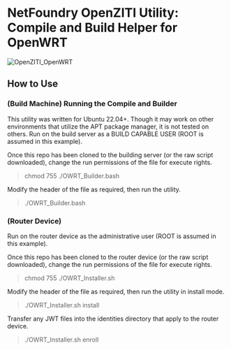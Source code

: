 # NetFoundry OpenZITI Utility: Compile and Build Helper for OpenWRT

![OpenZITI_OpenWRT][PS-shield]

## How to Use

### (Build Machine) Running the Compile and Builder
This utility was written for Ubuntu 22.04+.  Though it may work on other environments that utilize the APT package manager, it is not tested on others.  Run on the build server as a BUILD CAPABLE USER (ROOT is assumed in this example).

Once this repo has been cloned to the building server (or the raw script downloaded), change the run permissions of the file for execute rights. 
> chmod 755 ./OWRT_Builder.bash

Modify the header of the file as required, then run the utility.
> ./OWRT_Builder.bash

### (Router Device)
Run on the router device as the administrative user (ROOT is assumed in this example).

Once this repo has been cloned to the router device (or the raw script downloaded), change the run permissions of the file for execute rights. 
> chmod 755 ./OWRT_Installer.sh

Modify the header of the file as required, then run the utility in install mode.
> ./OWRT_Installer.sh install

Transfer any JWT files into the identities directory that apply to the router device.
> ./OWRT_Installer.sh enroll

[PS-shield]: https://img.shields.io/badge/Code%20Basis-Linux%20BASH-blue.svg
